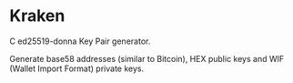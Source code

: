 # Kra<span style="font-color:#7191CE">ken</span>
C ed25519-donna Key Pair generator.

Generate base58 addresses (similar to Bitcoin), HEX public keys and WIF (Wallet Import Format) private keys.
